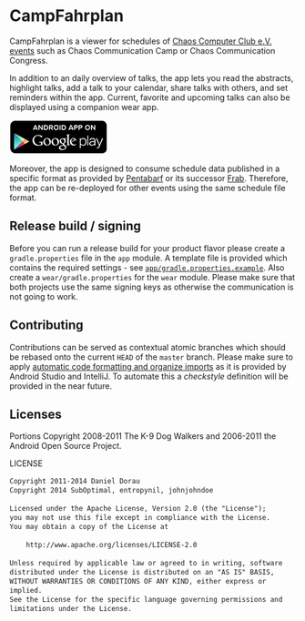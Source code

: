 # CampFahrplan

CampFahrplan is a viewer for schedules of [Chaos Computer Club e.V. events][ccc-events]
such as Chaos Communication Camp or Chaos Communication Congress.

In addition to an daily overview of talks, the app lets you read the abstracts,
highlight talks, add a talk to your calendar, share talks with others, and
set reminders within the app. Current, favorite and upcoming talks can also be
displayed using a companion wear app.

[![Available for Android at Google Play](gfx/google-play-badge.png)][playstore]

Moreover, the app is designed to consume schedule data published in a specific
format as provided by [Pentabarf][pentabarf] or its successor [Frab][frab].
Therefore, the app can be re-deployed for other events using the same schedule
file format.


## Release build / signing

Before you can run a release build for your product flavor
please create a `gradle.properties` file in the `app` module.
A template file is provided which contains the required settings -
see [`app/gradle.properties.example`](app/gradle.properties.example).
Also create a `wear/gradle.properties` for the `wear` module.
Please make sure that both projects use the same signing keys as otherwise the
communication is not going to work.

## Contributing

Contributions can be served as contextual atomic branches which should
be rebased onto the current `HEAD` of the `master` branch. Please make
sure to apply [automatic code formatting and organize imports][code-formatting]
as it is provided by Android Studio and IntelliJ. To automate this a
*checkstyle* definition will be provided in the near future.


## Licenses

Portions Copyright 2008-2011 The K-9 Dog Walkers and 2006-2011 the Android Open Source Project.

LICENSE

```
Copyright 2011-2014 Daniel Dorau
Copyright 2014 SubOptimal, entropynil, johnjohndoe

Licensed under the Apache License, Version 2.0 (the "License");
you may not use this file except in compliance with the License.
You may obtain a copy of the License at

    http://www.apache.org/licenses/LICENSE-2.0

Unless required by applicable law or agreed to in writing, software
distributed under the License is distributed on an "AS IS" BASIS,
WITHOUT WARRANTIES OR CONDITIONS OF ANY KIND, either express or implied.
See the License for the specific language governing permissions and
limitations under the License.
```

[ccc-events]: http://events.ccc.de
[playstore]: https://play.google.com/store/apps/details?id=nerd.tuxmobil.fahrplan.congress
[pentabarf]: https://github.com/nevs/pentabarf
[frab]: https://github.com/frab/frab
[code-formatting]: http://stackoverflow.com/a/5581992/356895
